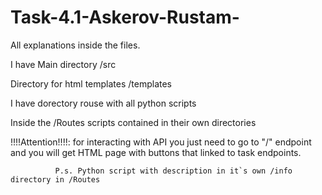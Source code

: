 # Task-4.1-Askerov-Rustam-
All explanations inside the files.

I have Main directory /src

Directory for html templates /templates

I have dorectory rouse with all python scripts

Inside the /Routes scripts contained in their own directories

!!!!Attention!!!!: for interacting with API you just need to go to "/" endpoint and you will get HTML page with buttons that linked to task endpoints. 

              P.s. Python script with description in it`s own /info directory in /Routes
